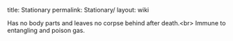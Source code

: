 title: Stationary
permalink: Stationary/
layout: wiki



Has no body parts and leaves no corpse behind after death.&lt;br&gt;
Immune to entangling and poison gas.